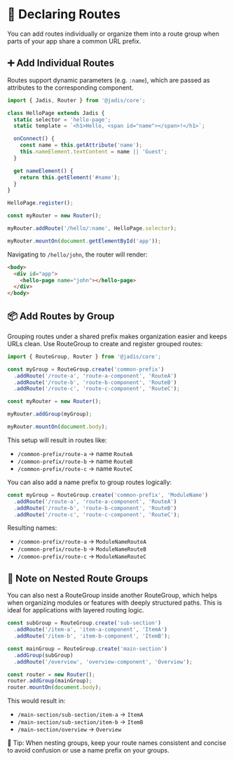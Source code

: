 # 🧭 Declaring Routes

You can add routes individually or organize them into a route group when parts of your app share a common URL prefix.

## ➕ Add Individual Routes

Routes support dynamic parameters (e.g. `:name`), which are passed as attributes to the corresponding component.

```javascript
import { Jadis, Router } from '@jadis/core';

class HelloPage extends Jadis {
  static selector = 'hello-page';
  static template = `<h1>Hello, <span id="name"></span>!</h1>`;

  onConnect() {
    const name = this.getAttribute('name');
    this.nameElement.textContent = name || 'Guest';
  }

  get nameElement() {
    return this.getElement('#name');
  }
}

HelloPage.register();

const myRouter = new Router();

myRouter.addRoute('/hello/:name', HelloPage.selector);

myRouter.mountOn(document.getElementById('app'));
```

Navigating to `/hello/john`, the router will render:

```html
<body>
  <div id="app">
    <hello-page name="john"></hello-page>
  </div>
</body>
```

## 📦 Add Routes by Group

Grouping routes under a shared prefix makes organization easier and keeps URLs clean. Use RouteGroup to create and register grouped routes:

```javascript
import { RouteGroup, Router } from '@jadis/core';

const myGroup = RouteGroup.create('common-prefix')
  .addRoute('/route-a', 'route-a-component', 'RouteA')
  .addRoute('/route-b', 'route-b-component', 'RouteB')
  .addRoute('/route-c', 'route-c-component', 'RouteC');

const myRouter = new Router();

myRouter.addGroup(myGroup);

myRouter.mountOn(document.body);
```

This setup will result in routes like:

- `/common-prefix/route-a` → name `RouteA`
- `/common-prefix/route-b` → name `RouteB`
- `/common-prefix/route-c` → name `RouteC`

You can also add a name prefix to group routes logically:

```javascript
const myGroup = RouteGroup.create('common-prefix', 'ModuleName')
  .addRoute('/route-a', 'route-a-component', 'RouteA')
  .addRoute('/route-b', 'route-b-component', 'RouteB')
  .addRoute('/route-c', 'route-c-component', 'RouteC');
```

Resulting names:

- `/common-prefix/route-a` → `ModuleNameRouteA`
- `/common-prefix/route-b` → `ModuleNameRouteB`
- `/common-prefix/route-c` → `ModuleNameRouteC`

## 📝 Note on Nested Route Groups

You can also nest a RouteGroup inside another RouteGroup, which helps when organizing modules or features with deeply structured paths. This is ideal for applications with layered routing logic.

```javascript
const subGroup = RouteGroup.create('sub-section')
  .addRoute('/item-a', 'item-a-component', 'ItemA')
  .addRoute('/item-b', 'item-b-component', 'ItemB');

const mainGroup = RouteGroup.create('main-section')
  .addGroup(subGroup)
  .addRoute('/overview', 'overview-component', 'Overview');

const router = new Router();
router.addGroup(mainGroup);
router.mountOn(document.body);
```

This would result in:

- `/main-section/sub-section/item-a` → `ItemA`
- `/main-section/sub-section/item-b` → `ItemB`
- `/main-section/overview` → `Overview`

📌 Tip: When nesting groups, keep your route names consistent and concise to avoid confusion or use a name prefix on your groups.

